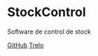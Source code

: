 # StockControl
Software de control de stock

[GitHub](https://github.com/guidonicolasperez/StockControl)
[Trelo](https://trello.com/b/Z3paRmxN/stockcontrol) 
